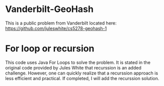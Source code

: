 # Vanderbilt-GeoHash
This is a public problem from Vanderbilt located here: https://github.com/juleswhite/cs5278-geohash-1

# For loop or recursion
This code uses Java For Loops to solve the problem. It is stated in the original code provided by Jules White that recurssion is an added challenge. However, one can quickly realize that a recurssion approach is less efficient and practical.
If completed, I will add the recurssion solution.
